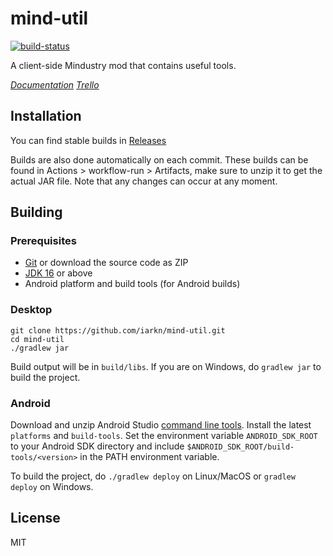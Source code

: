 # mind-util

[![build-status](https://img.shields.io/github/workflow/status/iarkn/dialoq/Gradle%20CI/master?style=flat-square)](https://github.com/iarkn/mind-util/actions)

A client-side Mindustry mod that contains useful tools.

[*Documentation*](https://github.com/iarkn/mind-util/wiki)
[*Trello*](https://trello.com/b/RR3Os2FB/mind-util)

## Installation

You can find stable builds in [Releases](https://github.com/iarkn/mind-util/releases)

Builds are also done automatically on each commit. These builds can be found in Actions > workflow-run > Artifacts, make sure to unzip it to get the actual JAR file. Note that any changes can occur at any moment.

## Building

### Prerequisites

- [Git](https://git-scm.com/downloads) or download the source code as ZIP
- [JDK 16](https://adoptium.net) or above
- Android platform and build tools (for Android builds)

### Desktop

```
git clone https://github.com/iarkn/mind-util.git
cd mind-util
./gradlew jar
```

Build output will be in `build/libs`. If you are on Windows, do `gradlew jar` to build the project.

### Android

Download and unzip Android Studio [command line tools](https://developer.android.com/studio/#command-tools). Install the latest `platforms` and `build-tools`. Set the environment variable `ANDROID_SDK_ROOT` to your Android SDK directory and include `$ANDROID_SDK_ROOT/build-tools/<version>` in the PATH environment variable.

To build the project, do `./gradlew deploy` on Linux/MacOS or `gradlew deploy` on Windows.

## License

MIT
